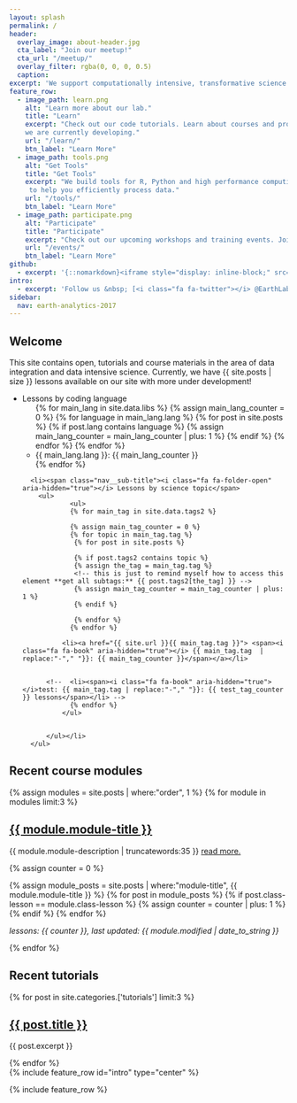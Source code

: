 ```yaml
---
layout: splash
permalink: /
header:
  overlay_image: about-header.jpg
  cta_label: "Join our meetup!"
  cta_url: "/meetup/"
  overlay_filter: rgba(0, 0, 0, 0.5)
  caption:
excerpt: 'We support computationally intensive, transformative science'
feature_row:
  - image_path: learn.png
    alt: "Learn more about our lab."
    title: "Learn"
    excerpt: "Check out our code tutorials. Learn about courses and programs
    we are currently developing."
    url: "/learn/"
    btn_label: "Learn More"
  - image_path: tools.png
    alt: "Get Tools"
    title: "Get Tools"
    excerpt: "We build tools for R, Python and high performance computing environments
     to help you efficiently process data."
    url: "/tools/"
    btn_label: "Learn More"
  - image_path: participate.png
    alt: "Participate"
    title: "Participate"
    excerpt: "Check out our upcoming workshops and training events. Join our weekly meetup."
    url: "/events/"
    btn_label: "Learn More"
github:
  - excerpt: '{::nomarkdown}<iframe style="display: inline-block;" src="https://ghbtns.com/github-btn.html?user=mmistakes&repo=minimal-mistakes&type=star&count=true&size=large" frameborder="0" scrolling="0" width="160px" height="30px"></iframe> <iframe style="display: inline-block;" src="https://ghbtns.com/github-btn.html?user=mmistakes&repo=minimal-mistakes&type=fork&count=true&size=large" frameborder="0" scrolling="0" width="158px" height="30px"></iframe>{:/nomarkdown}'
intro:
  - excerpt: 'Follow us &nbsp; [<i class="fa fa-twitter"></i> @EarthLabCU](https://twitter.com/EarthLabCU){: .btn .btn--twitter}'
sidebar:
  nav: earth-analytics-2017
---
```


## Welcome

This site contains open, tutorials and course materials in the area of data integration
and data intensive science. Currently, we have {{ site.posts | size }} lessons
available on our site with more under development!

<!--
{% for post in site.posts %}
   {% if post.tags2 %}
   just RS: {{ post.tags2.remote-sensing }}
   {% for tag-sect in post.tags2 %}
      THE first main category: {{ tag-sect | first }}
      {% assign sub-tags = tag-sect | last %}
      {% for a-sub-tag in sub-tags %}
        * {{ a-sub-tag }}
      {% endfor %}
   {% endfor %}
   <ul>
      <li>{{ post.title }}:{{ post.tags2 }}</li>
    </ul>
   {% endif %}
{% endfor %}
-->

<div class="sidebar sticky">


<!-- remove for now
{% for tag in site.tags %}
  {% assign t = tag | first %}
  {% assign posts = tag | last %}
  <li>{{ t | downcase | replace:" ","-" }}: {{ posts | size }} posts</li>
{% endfor %}
-->

<nav class="nav__list">
  <ul>
    <li><span class="nav__sub-title"><i class="fa fa-folder-open" aria-hidden="true"></i> Lessons by coding language</span>
      <ul>
            {% for main_lang in site.data.libs %}
            {% assign main_lang_counter = 0 %}
            {% for language in main_lang.lang %}
             {% for post in site.posts %}
               {% if post.lang contains language %}
                 {% assign main_lang_counter = main_lang_counter | plus: 1 %}
                {% endif %}
             {% endfor %}
            {% endfor %}
            <li><span><i class="fa fa-book" aria-hidden="true"></i> {{ main_lang.lang }}: {{ main_lang_counter }} </span></li>
            {% endfor %}
        </ul></li>
    </ul>
    <ul>

      <li><span class="nav__sub-title"><i class="fa fa-folder-open" aria-hidden="true"></i> Lessons by science topic</span>
        <ul>
                <ul>
                {% for main_tag in site.data.tags2 %}

                {% assign main_tag_counter = 0 %}
                {% for topic in main_tag.tag %}
                 {% for post in site.posts %}

                 {% if post.tags2 contains topic %}
                 {% assign the_tag = main_tag.tag %}
                 <!-- this is just to remind myself how to access this element **get all subtags:** {{ post.tags2[the_tag] }} -->
                 {% assign main_tag_counter = main_tag_counter | plus: 1 %}
                 {% endif %}

                 {% endfor %}
                {% endfor %}

              <li><a href="{{ site.url }}{{ main_tag.tag }}"> <span><i class="fa fa-book" aria-hidden="true"></i> {{ main_tag.tag  | replace:"-"," "}}: {{ main_tag_counter }}</span></a></li>


          <!--  <li><span><i class="fa fa-book" aria-hidden="true"></i>test: {{ main_tag.tag | replace:"-"," "}}: {{ test_tag_counter }} lessons</span></li> -->
                {% endfor %}
              </ul>


          </ul></li>
      </ul>
</nav>
</div>

<div class="archive" markdown="1">

## Recent course modules

{% assign modules = site.posts | where:"order", 1 %}
{% for module in modules limit:3 %}

<div class="list__item">
  <article class="archive__item" >
  <h2 class="archive__item-title">
  <a href="{{ site.url }}{{ module.permalink }}">{{ module.module-title }}</a></h2>
  <p class='archive__item-excerpt'>{{ module.module-description | truncatewords:35 }} <a href="{{ site.url }}{{ module.permalink }}">read more.</a>  </p>

  {% assign counter = 0 %}
  <!-- this may not work -->
  {% assign module_posts = site.posts | where:"module-title", {{ module.module-title }} %}
  {% for post in module_posts %}
      {% if post.class-lesson == module.class-lesson %}
        {% assign counter = counter | plus: 1 %}
      {% endif %}
  {% endfor %}
  <p class="archive__item-excerpt"><i>lessons: {{ counter }}, last updated: {{ module.modified | date_to_string }}</i></p>
  </article>
</div>

{% endfor %}



## Recent tutorials

{% for post in site.categories.['tutorials'] limit:3 %}
<!-- List the most recent 3 tutorials  -->
<div class="list__item">
<article class="archive__item">
  <h2 class="archive__item-title"><a href="{{ site.baseurl }}{{ post.url}}">{{ post.title }}</a></h2>
  <p class="archive__item-excerpt">{{ post.excerpt }}</p>
</article>
</div>
{% endfor %}

</div>
{% include feature_row id="intro" type="center" %}

{% include feature_row %}
